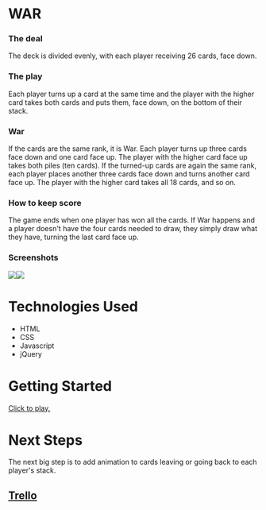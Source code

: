 <h1>WAR</h1>
  <h3>The deal</h3>
    <p>The deck is divided evenly, with each player receiving 26 cards, face down.</p>
  <h3>The play</h3>
    <p>Each player turns up a card at the same time and the player with the higher card takes both cards and puts them, face down, on the bottom of their stack.</p>
  <h3>War</h3>
    <p>If the cards are the same rank, it is War. Each player turns up three cards face down and one card face up. The player with the higher card face up takes both piles (ten cards). If the turned-up cards are again the same rank, each player places another three cards face down and turns another card face up. The player with the higher card takes all 18 cards, and so on.</p>
  <h3>How to keep score</h3>
    <p>The game ends when one player has won all the cards. If War happens and a player doesn't have the four cards needed to draw, they simply draw what they have, turning the last card face up.</p>
  <h3>Screenshots</h3>
    <img src="https://i.imgur.com/i5LPvy1.png"><img src="https://i.imgur.com/NzAldKp.png">
<h1>Technologies Used</h1>
  <ul>
    <li>HTML</li>
    <li>CSS</li>
    <li>Javascript</li>
    <li>jQuery</li>
  </ul>
<h1>Getting Started</h1>
  <a href="https://samtagert.github.io/War/">Click to play.</a>
<h1>Next Steps</h1>
  <p>The next big step is to add animation to cards leaving or going back to each player's stack.</p>
<h2><a href="https://trello.com/b/1IOQGH3k/wdi-project-1">Trello</a></h2>